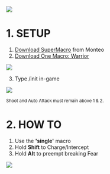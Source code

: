 
![](http://i.imgur.com/z7ZczPu.png)
---



# **1. SETUP**
1. [Download SuperMacro](https://github.com/Monteo/SuperMacro) from Monteo
2. [Download One Macro: Warrior](https://github.com/smdepotter/one_macro_warrior/archive/master.zip)

![](https://i.imgur.com/T15RR1s.png)

3. Type /init in-game

![](https://i.imgur.com/E2qoJIK.png)

<sup>Shoot and Auto Attack must remain above 1 & 2.</sup>

# **2. HOW TO**
1. Use the **'single'** macro
2. Hold **Shift** to Charge/Intercept
3. Hold **Alt** to preempt breaking Fear

![](https://i.imgur.com/SEoBroQ.jpg)
